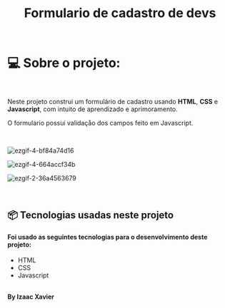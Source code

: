 <h1 align="center"> Formulario de cadastro de devs </h1>
<br>
<h1>💻 Sobre o projeto:</h1>
<br>
<p> Neste projeto construi um formulário de cadastro usando <b>HTML</b>, <b>CSS</b> e <b>Javascript</b>, com intuito de aprendizado e aprimoramento.
<p>O formulario possui validaçåo dos campos feito em Javascript.</p>
<br>

![ezgif-4-bf84a74d16](https://user-images.githubusercontent.com/105816549/180471167-92ecbdfb-96e3-4467-9768-01a1b6fdc9e3.gif)

![ezgif-4-664accf34b](https://user-images.githubusercontent.com/105816549/180471469-b5f51301-5461-48c1-b7a9-7ba32a17e056.gif)


![ezgif-2-36a4563679](https://user-images.githubusercontent.com/105816549/180469525-61ec32c9-8a0b-4dc0-be36-df8d5c7435cb.gif)


<br>
<h2> 📦 Tecnologias usadas neste projeto</h2>
<h4> Foi usado as seguintes tecnologias para o desenvolvimento deste projeto:</h4>
 <ul>
<li>HTML</li>
<li>CSS</li>
<li>Javascript</li>

</ul>
<br>
<b>By Izaac Xavier</b>
 
